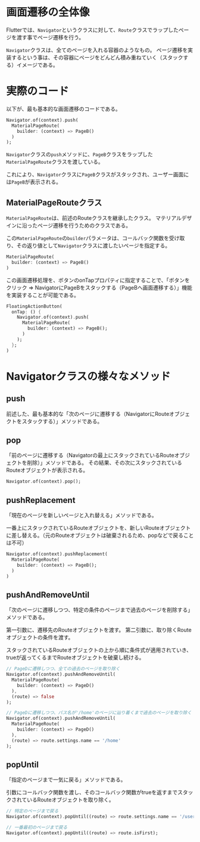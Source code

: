 # 画面遷移の全体像
Flutterでは、`Navigator`というクラスに対して、`Route`クラスでラップしたページを渡す事でページ遷移を行う。

`Navigator`クラスは、全てのページを入れる容器のようなもの。
ページ遷移を実装するという事は、その容器にページをどんどん積み重ねていく（スタックする）イメージである。

# 実際のコード
以下が、最も基本的な画面遷移のコードである。

```dart
Navigator.of(context).push(
  MaterialPageRoute(
    builder: (context) => PageB()
  )
);
```

`Navigator`クラスの`push`メソッドに、`PageB`クラスをラップした`MaterialPageRoute`クラスを渡している。

これにより、`Navigator`クラスに`PageB`クラスがスタックされ、ユーザー画面には`PageB`が表示される。


## MaterialPageRouteクラス
`MaterialPageRoute`は、前述のRouteクラスを継承したクラス。
マテリアルデザインに沿ったページ遷移を行うためのクラスである。

この`MaterialPageRoute`の`builder`パラメータは、コールバック関数を受け取り、その返り値として`Navigator`クラスに渡したいページを指定する。

```dart
MaterialPageRoute(
  builder: (context) => PageB()
)
```

この画面遷移処理を、ボタンのonTapプロパティに指定することで、「ボタンをクリック => NavigatorにPageBをスタックする（PageBへ画面遷移する）」機能を実装することが可能である。

```dart
FloatingActionButton(
  onTap: () {
    Navigator.of(context).push(
      MaterialPageRoute(
        builder: (context) => PageB();
      )
    );
  };
)
```

# Navigatorクラスの様々なメソッド
## push
前述した、最も基本的な「次のページに遷移する（NavigatorにRouteオブジェクトをスタックする）」メソッドである。

## pop
「前のページに遷移する（Navigatorの最上にスタックされているRouteオブジェクトを削除）」メソッドである。
その結果、その次にスタックされているRouteオブジェクトが表示される。

```dart
Navigator.of(context).pop();
```

## pushReplacement
「現在のページを新しいページと入れ替える」メソッドである。

一番上にスタックされているRouteオブジェクトを、新しいRouteオブジェクトに差し替える。（元のRouteオブジェクトは破棄されるため、popなどで戻ることは不可）

```dart
Navigator.of(context).pushReplacement(
  MaterialPageRoute(
    builder: (context) => PageB();
  )
)
```

## pushAndRemoveUntil
「次のページに遷移しつつ、特定の条件のページまで過去のページを削除する」メソッドである。

第一引数に、遷移先のRouteオブジェクトを渡す。
第二引数に、取り除くRouteオブジェクトの条件を渡す。

スタックされているRouteオブジェクトの上から順に条件式が適用されていき、trueが返ってくるまでRouteオブジェクトを破棄し続ける。

```dart
// PageDに遷移しつつ、全ての過去のページを取り除く
Navigator.of(context).pushAndRemoveUntil(
  MaterialPageRoute(
    builder: (context) => PageD()
  ),
  (route) => false
);

// PageDに遷移しつつ、パス名が'/home'のページに辿り着くまで過去のページを取り除く
Navigator.of(context).pushAndRemoveUntil(
  MaterialPageRoute(
    builder: (context) => PageD()
  ),
  (route) => route.settings.name == '/home'
);
```

## popUntil
「指定のページまで一気に戻る」メソッドである。

引数にコールバック関数を渡し、そのコールバック関数がtrueを返すまでスタックされているRouteオブジェクトを取り除く。

```dart
// 特定のページまで戻る
Navigator.of(context).popUntil((route) => route.settings.name == '/user');

// 一番最初のページまで戻る
Navigator.of(context).popUntil((route) => route.isFirst);
```
